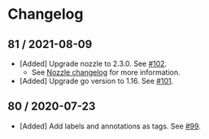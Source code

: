 # Changelog

## 81 / 2021-08-09

* [Added] Upgrade nozzle to 2.3.0. See [#102](https://github.com/DataDog/datadog-firehose-nozzle-release/pull/102).
  - See [Nozzle changelog](https://github.com/DataDog/datadog-firehose-nozzle/blob/master/CHANGELOG.md#230--2021-08-05) for more information.
* [Added] Upgrade go version to 1.16. See [#101](https://github.com/DataDog/datadog-firehose-nozzle-release/pull/101).

## 80 / 2020-07-23

* [Added] Add labels and annotations as tags. See [#99](https://github.com/DataDog/datadog-firehose-nozzle-release/pull/99).
